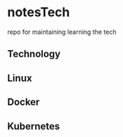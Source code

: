 # notesTech

repo for maintaining learning the tech

## Technology

## Linux

## Docker

## Kubernetes

